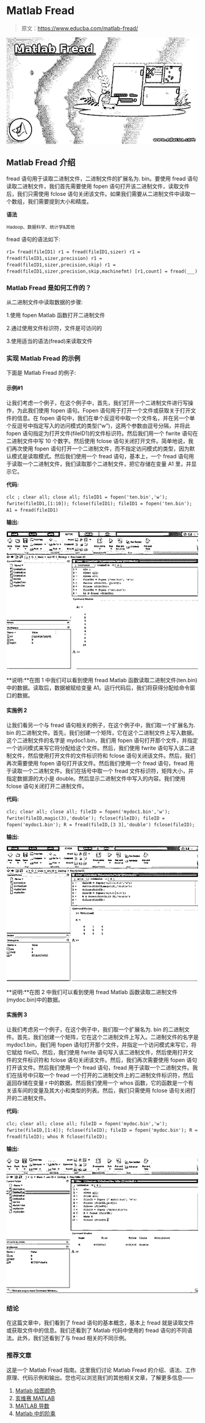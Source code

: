 # Matlab Fread

> 原文：<https://www.educba.com/matlab-fread/>

![Matlab Fread](img/afd891e95cf461eb560f7a71a376d78e.png)



## Matlab Fread 介绍

fread 语句用于读取二进制文件，二进制文件的扩展名为. bin。要使用 fread 语句读取二进制文件，我们首先需要使用 fopen 语句打开该二进制文件，读取文件后，我们只需使用 fclose 语句关闭该文件。如果我们需要从二进制文件中读取一个数组，我们需要提到大小和精度。

**语法**

<small>Hadoop、数据科学、统计学&其他</small>

fread 语句的语法如下:

`r1= fread(fileID1)
r1 = fread(fileID1,sizer)
r1 = fread(fileID1,sizer,precision)
r1 = fread(fileID1,sizer,precision,skip)
r1 = fread(fileID1,sizer,precision,skip,machinefmt)
[r1,count] = fread(___)`

### Matlab Fread 是如何工作的？

从二进制文件中读取数据的步骤:

1.使用 fopen Matlab 函数打开二进制文件

2.通过使用文件标识符，文件是可访问的

3.使用适当的语法(fread)来读取文件

### 实现 Matlab Fread 的示例

下面是 Matlab Fread 的例子:

#### 示例#1

让我们考虑一个例子，在这个例子中，首先，我们打开一个二进制文件进行写操作，为此我们使用 fopen 语句。Fopen 语句用于打开一个文件或获取关于打开文件的信息。在 fopen 语句中，我们在单个反逗号中取一个文件名，并在另一个单个反逗号中指定写入的访问模式的类型(“w”)，这两个参数由逗号分隔，并将此 fopen 语句指定为打开文件(fileID1)的文件标识符。然后我们用一个 fwrite 语句在二进制文件中写 10 个数字。然后使用 fclose 语句关闭打开文件。简单地说，我们再次使用 fopen 语句打开一个二进制文件，而不指定访问模式的类型，因为默认模式是读取模式。然后我们使用一个 fread 语句，基本上，一个 fread 语句用于读取一个二进制文件，我们读取那个二进制文件，把它存储在变量 A1 里，并显示它。

**代码:**

`clc ;
clear all;
close all;
fileID1 = fopen('ten.bin','w');
fwrite(fileID1,[1:10]);
fclose(fileID1);
fileID1 = fopen('ten.bin');
A1 = fread(fileID1)`

**输出:**

![matlab fread1](img/93b9422a099e897182a3cd692cf3640c.png)



**说明:**在图 1 中我们可以看到使用 fread Matlab 函数读取二进制文件(ten.bin)中的数据。读取后，数据被赋给变量 A1。运行代码后，我们将获得分配给命令窗口的数据。

#### 实施例 2

让我们看另一个与 fread 语句相关的例子，在这个例子中，我们取一个扩展名为. bin 的二进制文件。首先，我们创建一个矩阵，它在这个二进制文件上写入数据。这个二进制文件的名字是 mydoc1.bin，我们用 fopen 语句打开那个文件，并指定一个访问模式来写它将分配给这个文件。然后，我们使用 fwrite 语句写入该二进制文件，然后使用打开文件的文件标识符和 fclose 语句关闭该文件。然后，我们再次需要使用 fopen 语句打开该文件。然后我们使用一个 fread 语句，fread 用于读取一个二进制文件。我们在括号中取一个 fread 文件标识符，矩阵大小，并指定数据源的大小是 double。然后显示二进制文件中写入的内容。我们使用 fclose 语句关闭打开二进制文件。

**代码:**

`clc;
clear all;
close all;
fileID = fopen('mydoc1.bin','w');
fwrite(fileID,magic(3),'double');
fclose(fileID);
fileID = fopen('mydoc1.bin');
R = fread(fileID,[3 3],'double')
fclose(fileID);`

**输出:**

![fclose statement](img/704e1cb4af100369d94459039bc15146.png)



**说明:**在图 2 中我们可以看到使用 fread Matlab 函数读取二进制文件(mydoc.bin)中的数据。

#### 实施例 3

让我们考虑另一个例子，在这个例子中，我们取一个扩展名为. bin 的二进制文件。首先，我们创建一个矩阵，它在这个二进制文件上写入。二进制文件的名字是 mydoc1.bin，我们用 fopen 语句打开那个文件，并指定一个访问模式来写它，将它赋给 fileID。然后，我们使用 fwrite 语句写入该二进制文件，然后使用打开文件的文件标识符和 fclose 语句关闭该文件。然后，我们再次需要使用 fopen 语句打开该文件。然后我们使用一个 fread 语句，fread 用于读取一个二进制文件。我们在括号中只取一个 fread 一个打开的二进制文件上的二进制文件标识符，然后返回存储在变量 r 中的数据。然后我们使用一个 whos 函数，它的函数是一个有关该车间的变量及其大小和类型的列表。然后，我们只需使用 fclose 语句关闭打开的二进制文件。

**代码:**

`clc;
clear all;
close all;
fileID = fopen('mydoc.bin','w');
fwrite(fileID,[1:4]);
fclose(fileID);
fileID = fopen('mydoc.bin');
R = fread(fileID);
whos R
fclose(fileID);`

**输出:**

![binary file with extension](img/8addb4a3f41b00b5d7705954d5354f2b.png)



### 结论

在这篇文章中，我们看到了 fread 语句的基本概念，基本上 fread 就是读取文件或获取文件中的信息。我们还看到了 Matlab 代码中使用的 fread 语句的不同语法。此外，我们还看到了与 fread 相关的不同示例。

### 推荐文章

这是一个 Matlab Fread 指南。这里我们讨论 Matlab Fread 的介绍、语法、工作原理、代码示例和输出。您也可以浏览我们的其他相关文章，了解更多信息——

1.  [Matlab 绘图颜色](https://www.educba.com/matlab-plot-colors/)
2.  [亥维赛 MATLAB](https://www.educba.com/heaviside-matlab/)
3.  [MATLAB 导数](https://www.educba.com/matlab-derivative/)
4.  [Matlab 中的阶乘](https://www.educba.com/factorial-in-matlab/)





